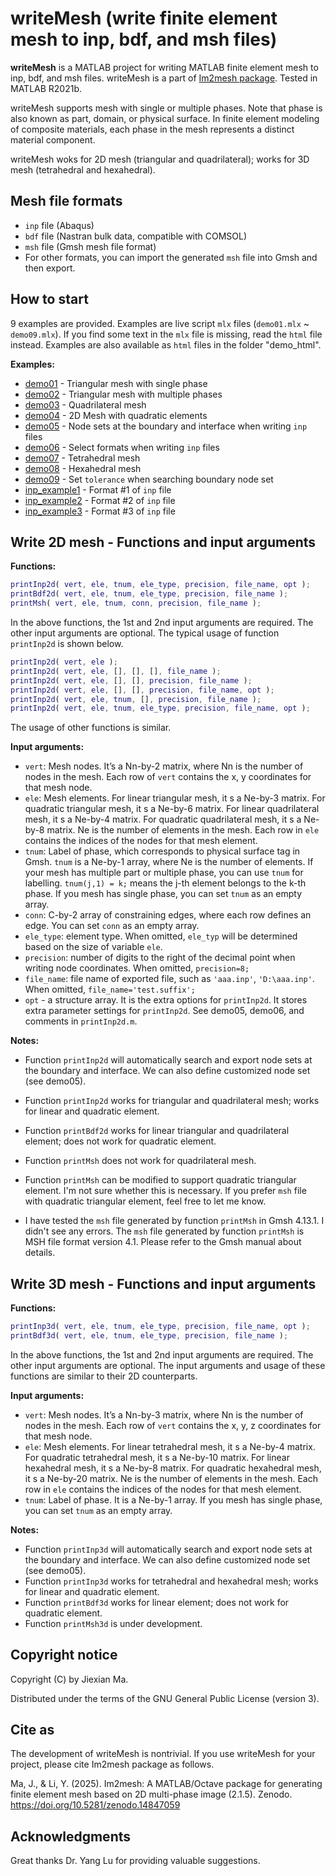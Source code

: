 # writeMesh (write finite element mesh to inp, bdf, and msh files)



**writeMesh** is a MATLAB project for writing MATLAB finite element mesh to inp, bdf, and msh files. writeMesh is a part of [Im2mesh package](https://github.com/mjx888/im2mesh). Tested in MATLAB R2021b.

writeMesh supports mesh with single or multiple phases. Note that phase is also known as part, domain, or physical surface. In finite element modeling of composite materials, each phase in the mesh represents a distinct material component.

writeMesh woks for 2D mesh (triangular and quadrilateral); works for 3D mesh (tetrahedral and hexahedral).



## Mesh file formats

- `inp` file (Abaqus)
- `bdf` file (Nastran bulk data, compatible with COMSOL) 
- `msh` file (Gmsh mesh file format)
- For other formats, you can import the generated `msh` file into Gmsh and then export.



## How to start

9 examples are provided. Examples are live script `mlx` files (`demo01.mlx` ~ `demo09.mlx`). If you find some text in the `mlx` file is missing, read the `html` file instead. Examples are also available as `html` files in the folder "demo_html".

**Examples:**

- [demo01](https://mjx888.github.io/writeMesh/demo01.html) - Triangular mesh with single phase
- [demo02](https://mjx888.github.io/writeMesh/demo02.html) - Triangular mesh with multiple phases
- [demo03](https://mjx888.github.io/writeMesh/demo03.html) - Quadrilateral mesh
- [demo04](https://mjx888.github.io/writeMesh/demo04.html) - 2D Mesh with quadratic elements
- [demo05](https://mjx888.github.io/writeMesh/demo05.html) - Node sets at the boundary and interface when writing `inp` files
- [demo06](https://mjx888.github.io/writeMesh/demo06.html) - Select formats when writing `inp` files
- [demo07](https://mjx888.github.io/writeMesh/demo07.html) - Tetrahedral mesh
- [demo08](https://mjx888.github.io/writeMesh/demo08.html) - Hexahedral mesh
- [demo09](https://mjx888.github.io/writeMesh/demo09.html) - Set `tolerance` when searching boundary node set
- [inp_example1](https://mjx888.github.io/writeMesh/inp_example1.html) - Format #1 of `inp` file
- [inp_example2](https://mjx888.github.io/writeMesh/inp_example2.html) - Format #2 of `inp` file
- [inp_example3](https://mjx888.github.io/writeMesh/inp_example3.html) - Format #3 of `inp` file



## Write 2D mesh - Functions and input arguments

**Functions:**

```matlab
printInp2d( vert, ele, tnum, ele_type, precision, file_name, opt );
printBdf2d( vert, ele, tnum, ele_type, precision, file_name );
printMsh( vert, ele, tnum, conn, precision, file_name );
```

In the above functions, the 1st and 2nd input arguments are required. The other input arguments are optional. The typical usage of function `printInp2d` is shown below. 

```matlab
printInp2d( vert, ele );
printInp2d( vert, ele, [], [], [], file_name );
printInp2d( vert, ele, [], [], precision, file_name );
printInp2d( vert, ele, [], [], precision, file_name, opt );
printInp2d( vert, ele, tnum, [], precision, file_name );
printInp2d( vert, ele, tnum, ele_type, precision, file_name, opt );
```

The usage of other functions is similar.

**Input arguments:**

- `vert`: Mesh nodes. It’s a Nn-by-2 matrix, where Nn is the number of nodes in the mesh. Each row of `vert` contains the x, y coordinates for that mesh node.
- `ele`: Mesh elements. For linear triangular mesh, it s a Ne-by-3 matrix. For quadratic triangular mesh, it s a Ne-by-6 matrix. For linear quadrilateral mesh, it s a Ne-by-4 matrix. For quadratic quadrilateral mesh, it s a Ne-by-8 matrix. Ne is the number of elements in the mesh. Each row in `ele` contains the indices of the nodes for that mesh element. 
- `tnum`: Label of phase, which corresponds to physical surface tag in Gmsh. `tnum` is a Ne-by-1 array, where Ne is the number of elements. If your mesh has multiple part or multiple phase, you can use `tnum` for labelling. `tnum(j,1) = k;` means the j-th element belongs to the k-th phase. If you mesh has single phase, you can set `tnum` as an empty array.
- `conn`: C-by-2 array of constraining edges, where each row defines an edge. You can set `conn` as an empty array.
- `ele_type`: element type. When omitted, `ele_typ` will be determined based on the size of variable `ele`.
- `precision`: number of digits to the right of the decimal point when writing node coordinates. When omitted, `precision=8;`
- `file_name`: file name of exported file, such as `'aaa.inp'`, `'D:\aaa.inp'`. When omitted, `file_name='test.suffix';`
- `opt` - a structure array. It is the extra options for `printInp2d`. It stores extra parameter settings for `printInp2d`. See demo05, demo06, and comments in `printInp2d.m`. 

**Notes:**

- Function `printInp2d` will automatically search and export node sets at the boundary and interface. We can also define customized node set (see demo05).

- Function `printInp2d` works for triangular and quadrilateral mesh; works for linear and quadratic element.

- Function `printBdf2d` works for linear triangular and quadrilateral element; does not work for quadratic element.

- Function `printMsh` does not work for quadrilateral mesh. 

- Function `printMsh` can be modified to support quadratic triangular element. I'm not sure whether this is necessary. If you prefer `msh` file with quadratic triangular element, feel free to let me know.

- I have tested the `msh` file generated by function `printMsh` in Gmsh 4.13.1. I didn't see any errors. The `msh` file generated by function `printMsh` is MSH file format version 4.1. Please refer to the Gmsh manual about details.

  

## Write 3D mesh - Functions and input arguments

**Functions:**

```matlab
printInp3d( vert, ele, tnum, ele_type, precision, file_name, opt );
printBdf3d( vert, ele, tnum, ele_type, precision, file_name );
```

In the above functions, the 1st and 2nd input arguments are required. The other input arguments are optional. The input arguments and usage of these functions are similar to their 2D counterparts. 

**Input arguments:**

- `vert`: Mesh nodes. It’s a Nn-by-3 matrix, where Nn is the number of nodes in the mesh. Each row of `vert` contains the x, y, z coordinates for that mesh node.
- `ele`: Mesh elements. For linear tetrahedral mesh, it s a Ne-by-4 matrix. For quadratic tetrahedral mesh, it s a Ne-by-10 matrix. For linear hexahedral mesh, it s a Ne-by-8 matrix. For quadratic hexahedral mesh, it s a Ne-by-20 matrix. Ne is the number of elements in the mesh. Each row in `ele` contains the indices of the nodes for that mesh element. 
- `tnum`: Label of phase. It is a Ne-by-1 array. If you mesh has single phase, you can set `tnum` as an empty array.

**Notes:**

- Function `printInp3d` will automatically search and export node sets at the boundary and interface. We can also define customized node set (see demo05).
- Function `printInp3d` works for tetrahedral and hexahedral mesh; works for linear and quadratic element.
- Function `printBdf3d` works for linear element; does not work for quadratic element.
- Function `printMsh3d` is under development.



## Copyright notice

Copyright (C) by Jiexian Ma. 

Distributed under the terms of the GNU General Public License (version 3).



## Cite as

The development of writeMesh is nontrivial. If you use writeMesh for your project, please cite Im2mesh package as follows.

Ma, J., & Li, Y. (2025). Im2mesh: A MATLAB/Octave package for generating finite element mesh based on 2D multi-phase image (2.1.5). Zenodo. https://doi.org/10.5281/zenodo.14847059



## Acknowledgments

Great thanks Dr. Yang Lu for providing valuable suggestions.
